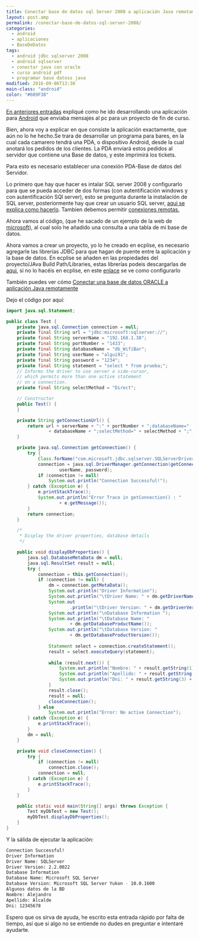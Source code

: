 ```yaml
---
title: Conectar base de datos sql Server 2008 a aplicación Java remotamente
layout: post.amp
permalink: /conectar-base-de-datos-sql-server-2008/
categories:
  - android
  - aplicaciones
  - BaseDeDatos
tags:
  - android jdbc sqlserver 2008
  - android sqlserver
  - conectar java con oracle
  - curso android pdf
  - programar base datoss java
modified: 2016-09-06T13:30
main-class: "android"
color: "#689F38"
---
```


[En anteriores entradas][1] expliqué como he ido desarrollando una aplicación para [Android](/curso-programacion-android/ "Curso de programación en Android") que enviaba mensajes al pc para un proyecto de fin de curso.

Bien, ahora voy a explicar en que consiste la aplicación exactamente, que aún no lo he hecho.Se trara de desarrollar un programa para bares, en la cual cada camarero tendrá una PDA, o dispositivo Android, desde la cual anotará los pedidos de los clientes. La PDA enviará estos pedidos al servidor que contiene una Base de datos, y este imprimirá los tickets.

Para esto es necesario establecer una conexión PDA-Base de datos del Servidor.

<!--ad-->

Lo primero que hay que hacer es intalar SQL server 2008 y configurarlo para que se pueda acceder de dos formas (con autentificación windows y con autentificación SQl server), esto se pregunta durante la instalación de SQL server, posteriormente hay que crear un usuario SQL server, [aqui se explica como hacerlo][2]. Tambien debemos permitir [conexiones remotas.][3]

Ahora vamos al código, (que he sacado de un ejemplo de la web de [microsoft][4]), al cual solo he añadido una consulta a una tabla de mi base de datos.

Ahora vamos a crear un proyecto, yo lo he creado en ecplise, es necesario agregarle las librerías JDBC para que hagan de puente entre la aplicación y la base de datos. En ecplise se añaden en las propiedades del proyecto/JAva Build Path/Libraries, estas librerías podeis descargarlas de [aqui][5], si no lo hacéis en ecplise, en este [enlace][6] se ve como configurarlo

También puedes ver cómo <a href="/conectar-base-de-datos-oracle.html">Conectar una base de datos ORACLE a aplicación Java remotamente</a>

Dejo el código por aquí:

```java
import java.sql.Statement;

public class Test {
	private java.sql.Connection connection = null;
	private final String url = "jdbc:microsoft:sqlserver://";
	private final String serverName = "192.168.1.38";
	private final String portNumber = "1433";
	private final String databaseName = "db_WifiBar";
	private final String userName = "algui91";
	private final String password = "1234";
	private final String statement = "select * from prueba;";
	// Informs the driver to use server a side-cursor,
	// which permits more than one active statement
	// on a connection.
	private final String selectMethod = "Direct";

	// Constructor
	public Test() {
	}

	private String getConnectionUrl() {
		return url + serverName + ":" + portNumber + ";databaseName="
				+ databaseName + ";selectMethod=" + selectMethod + ";";
	}

	private java.sql.Connection getConnection() {
		try {
			Class.forName("com.microsoft.jdbc.sqlserver.SQLServerDriver");
			connection = java.sql.DriverManager.getConnection(getConnectionUrl(),
					userName, password);
			if (connection != null)
				System.out.println("Connection Successful!");
		} catch (Exception e) {
			e.printStackTrace();
			System.out.println("Error Trace in getConnection() : "
					+ e.getMessage());
		}
		return connection;
	}

	/*
	 * Display the driver properties, database details
	 */

	public void displayDbProperties() {
		java.sql.DatabaseMetaData dm = null;
		java.sql.ResultSet result = null;
		try {
			connection = this.getConnection();
			if (connection != null) {
				dm = connection.getMetaData();
				System.out.println("Driver Information");
				System.out.println("\tDriver Name: " + dm.getDriverName());
				System.out
						.println("\tDriver Version: " + dm.getDriverVersion());
				System.out.println("\nDatabase Information ");
				System.out.println("\tDatabase Name: "
						+ dm.getDatabaseProductName());
				System.out.println("\tDatabase Version: "
						+ dm.getDatabaseProductVersion());
				
				Statement select = connection.createStatement();
				result = select.executeQuery(statement);
				
				while (result.next()) {
					System.out.println("Nombre: " + result.getString(1) + "\n");
					System.out.println("Apellido: " + result.getString(2) + "\n");
					System.out.println("Dni: " + result.getString(3) + "\n");
				}
				result.close();
				result = null;
				closeConnection();
			} else
				System.out.println("Error: No active Connection");
		} catch (Exception e) {
			e.printStackTrace();
		}
		dm = null;
	}

	private void closeConnection() {
		try {
			if (connection != null)
				connection.close();
			connection = null;
		} catch (Exception e) {
			e.printStackTrace();
		}
	}

	public static void main(String[] args) throws Exception {
		Test myDbTest = new Test();
		myDbTest.displayDbProperties();
	}
}
```

Y la sálida de ejecutar la aplicación:

```bash
Connection Successful!
Driver Information
Driver Name: SQLServer
Driver Version: 2.2.0022
Database Information
Database Name: Microsoft SQL Server
Database Version: Microsoft SQL Server Yukon - 10.0.1600
Algunos datos de la BD
Nombre: Alejandro
Apellido: Alcalde
Dni: 12345678
```

Espero que os sirva de ayuda, he escrito esta entrada rápido por falta de tiempo, así que si algo no se entiende no dudes en preguntar e intentaré ayudarte.

 [1]: https://elbauldelprogramador.com/programa-que-envia-mensajes-desde_10/
 [2]: http://kbase.gfi.com/showarticle.asp?id=KBID002804
 [3]: http://www.blogdemegastar.com/2010/09/pasos-para-configurar-sql-server-2008.html
 [4]: http://support.microsoft.com/kb/313100
 [5]: http://www.akadia.com/download/documents/sqlsrv_jdbc.tar.gz
 [6]: http://www.akadia.com/services/sqlsrv_jdbc.html
